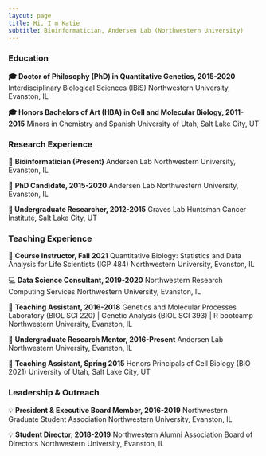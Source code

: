 ```yaml
---
layout: page
title: Hi, I'm Katie
subtitle: Bioinformatician, Andersen Lab (Northwestern University)
---
```


### Education

**🎓 Doctor of Philosophy (PhD) in Quantitative Genetics, 2015-2020**
     Interdisciplinary Biological Sciences (IBiS)
     Northwestern University, Evanston, IL

**🎓 Honors Bachelors of Art (HBA) in Cell and Molecular Biology, 2011-2015**
     Minors in Chemistry and Spanish
     University of Utah, Salt Lake City, UT

### Research Experience

🔬 **Bioinformatician (Present)**
     Andersen Lab
     Northwestern University, Evanston, IL

🔬 **PhD Candidate, 2015-2020**
     Andersen Lab
     Northwestern University, Evanston, IL

**🔬 Undergraduate Researcher, 2012-2015**
     Graves Lab
     Huntsman Cancer Institute, Salt Lake City, UT

### Teaching Experience

📒 **Course Instructor, Fall 2021**
     Quantitative Biology: Statistics and Data Analysis for Life Scientists (IGP 484)
     Northwestern University, Evanston, IL

💻 **Data Science Consultant, 2019-2020**
     Northwestern Research Computing Services
     Northwestern University, Evanston, IL

📒 **Teaching Assistant, 2016-2018**
     Genetics and Molecular Processes Laboratory (BIOL SCI 220) | Genetic Analysis (BIOL SCI 393) | R    bootcamp
     Northwestern University, Evanston, IL

🔬 **Undergraduate Research Mentor, 2016-Present**
     Andersen Lab
     Northwestern University, Evanston, IL

📒 **Teaching Assistant, Spring 2015**
     Honors Principals of Cell Biology (BIO 2021)
     University of Utah, Salt Lake City, UT

### Leadership & Outreach

💡 **President & Executive Board Member, 2016-2019**
     Northwestern Graduate Student Association
     Northwestern University, Evanston, IL

💡 **Student Director, 2018-2019**
     Northwestern Alumni Association Board of Directors
     Northwestern University, Evanston, IL